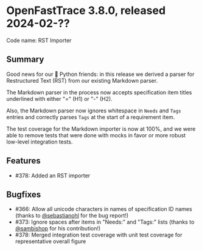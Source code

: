 # OpenFastTrace 3.8.0, released 2024-02-??

Code name: RST Importer

## Summary

Good news for our  🐍 Python friends: in this release we derived a parser for Restructured Text (RST) from our existing Markdown parser.

The Markdown parser in the process now accepts specification item titles underlined with either "=" (H1) or "-" (H2).

Also, the Markdown parser now ignores whitespace in `Needs` and `Tags` entries and correctly parses `Tags` at the start of a requirement item.

The test coverage for the Markdown importer is now at 100%, and we were able to remove tests that were done with mocks in favor or more robust low-level integration tests.

## Features

* #378: Added an RST importer

## Bugfixes

* #366: Allow all unicode characters in names of specification ID names (thanks to [@sebastianohl](https://github.com/sebastianohl) for the bug report!)
* #373: Ignore spaces after items in "Needs:" and "Tags:" lists (thanks to [@sambishop](https://github.com/sambishop) for his contribution!)
* #378: Merged integration test coverage with unit test coverage for representative overall figure
